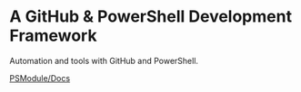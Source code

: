 # A GitHub & PowerShell Development Framework

Automation and tools with GitHub and PowerShell.

[PSModule/Docs](https://psmodule.io/docs/)
